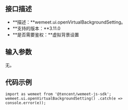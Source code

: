 ## 接口描述
- **描述：**wemeet.ui.openVirtualBackgroundSetting。
- **支持的版本：**3.11.0
- **是否需要鉴权：**虚拟背景设置


## 输入参数
无。

## 代码示例
```plaintext
import as wemeet from '@tencent/wemeet-js-sdk';
wemeet.ui.openVirtualBackgroundSetting() .catch(e => console.error(e));
```
